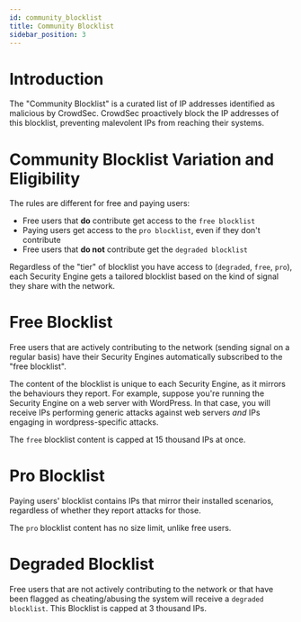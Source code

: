 ```yaml
---
id: community_blocklist
title: Community Blocklist
sidebar_position: 3
---
```


# Introduction

The "Community Blocklist" is a curated list of IP addresses identified as malicious by CrowdSec. CrowdSec proactively block the IP addresses of this blocklist, preventing malevolent IPs from reaching their systems.


# Community Blocklist Variation and Eligibility

The rules are different for free and paying users:
 - Free users that **do** contribute get access to the `free blocklist`
 - Paying users get access to the `pro blocklist`, even if they don't contribute
 - Free users that **do not** contribute get the `degraded blocklist`

Regardless of the "tier" of blocklist you have access to (`degraded`, `free`, `pro`), each Security Engine gets a tailored blocklist based on the kind of signal they share with the network.

# Free Blocklist

Free users that are actively contributing to the network (sending signal on a regular basis) have their Security Engines automatically subscribed to the "free blocklist".

The content of the blocklist is unique to each Security Engine, as it mirrors the behaviours they report. For example, suppose you're running the Security Engine on a web server with WordPress. In that case, you will receive IPs performing generic attacks against web servers *and* IPs engaging in wordpress-specific attacks.

The `free` blocklist content is capped at 15 thousand IPs at once.

# Pro Blocklist

Paying users' blocklist contains IPs that mirror their installed scenarios, regardless of whether they report attacks for those.

The `pro` blocklist content has no size limit, unlike free users.

# Degraded Blocklist

Free users that are not actively contributing to the network or that have been flagged as cheating/abusing the system will receive a `degraded blocklist`. This Blocklist is capped at 3 thousand IPs.





